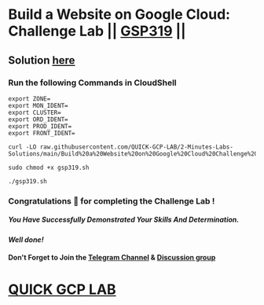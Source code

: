 # Build a Website on Google Cloud: Challenge Lab || [GSP319](https://www.cloudskillsboost.google/focuses/11765?parent=catalog) ||

## Solution [here]()

### Run the following Commands in CloudShell

```
export ZONE=
export MON_IDENT=
export CLUSTER=
export ORD_IDENT=
export PROD_IDENT=
export FRONT_IDENT=
```
```
curl -LO raw.githubusercontent.com/QUICK-GCP-LAB/2-Minutes-Labs-Solutions/main/Build%20a%20Website%20on%20Google%20Cloud%20Challenge%20Lab/gsp319.sh

sudo chmod +x gsp319.sh

./gsp319.sh
```

### Congratulations 🎉 for completing the Challenge Lab !

##### *You Have Successfully Demonstrated Your Skills And Determination.*

#### *Well done!*

#### Don't Forget to Join the [Telegram Channel](https://t.me/QuickGcpLab) & [Discussion group](https://t.me/QuickGcpLabChats)

# [QUICK GCP LAB](https://www.youtube.com/@quickgcplab)